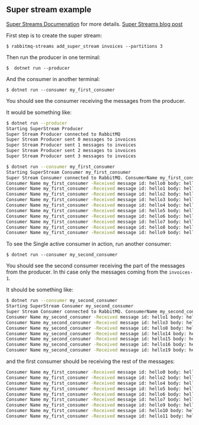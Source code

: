 Super stream example
---

[Super Streams Documenation](https://www.rabbitmq.com/streams.html#super-streams) for more details.
[Super Streams blog post](https://blog.rabbitmq.com/posts/2022/07/rabbitmq-3-11-feature-preview-super-streams)


First step is to create the super stream:

    $ rabbitmq-streams add_super_stream invoices --partitions 3


Then run the producer in one terminal:

    $  dotnet run --producer


And the consumer in another terminal:

    $ dotnet run --consumer my_first_consumer

You should see the consumer receiving the messages from the producer.

It would be something like:
```bash
$ dotnet run --producer
Starting SuperStream Producer
Super Stream Producer connected to RabbitMQ
Super Stream Producer sent 0 messages to invoices
Super Stream Producer sent 1 messages to invoices
Super Stream Producer sent 2 messages to invoices
Super Stream Producer sent 3 messages to invoices
```

```bash
$ dotnet run --consumer my_first_consumer
Starting SuperStream Consumer my_first_consumer
Super Stream Consumer connected to RabbitMQ. ConsumerName my_first_consumer
Consumer Name my_first_consumer -Received message id: hello0 body: hello0, Stream invoices-2
Consumer Name my_first_consumer -Received message id: hello1 body: hello1, Stream invoices-1
Consumer Name my_first_consumer -Received message id: hello2 body: hello2, Stream invoices-0
Consumer Name my_first_consumer -Received message id: hello3 body: hello3, Stream invoices-1
Consumer Name my_first_consumer -Received message id: hello4 body: hello4, Stream invoices-2
Consumer Name my_first_consumer -Received message id: hello5 body: hello5, Stream invoices-0
Consumer Name my_first_consumer -Received message id: hello6 body: hello6, Stream invoices-2
Consumer Name my_first_consumer -Received message id: hello7 body: hello7, Stream invoices-0
Consumer Name my_first_consumer -Received message id: hello8 body: hello8, Stream invoices-1
Consumer Name my_first_consumer -Received message id: hello9 body: hello9, Stream invoices-0
```


To see the Single active consumer in action, run another consumer:

    $ dotnet run --consumer my_second_consumer

You should see the second consumer receiving the part of the messages from the producer. In thi case only the messages coming from the `invoices-1`.

It should be something like:
```bash
$ dotnet run --consumer my_second_consumer
Starting SuperStream Consumer my_second_consumer
Super Stream Consumer connected to RabbitMQ. ConsumerName my_second_consumer
Consumer Name my_second_consumer -Received message id: hello1 body: hello1, Stream invoices-1
Consumer Name my_second_consumer -Received message id: hello3 body: hello3, Stream invoices-1
Consumer Name my_second_consumer -Received message id: hello8 body: hello8, Stream invoices-1
Consumer Name my_second_consumer -Received message id: hello14 body: hello14, Stream invoices-1
Consumer Name my_second_consumer -Received message id: hello15 body: hello15, Stream invoices-1
Consumer Name my_second_consumer -Received message id: hello16 body: hello16, Stream invoices-1
Consumer Name my_second_consumer -Received message id: hello19 body: hello19, Stream invoices-1
```
and the first consumer should be receiving the rest of the messages:
```bash
Consumer Name my_first_consumer -Received message id: hello0 body: hello0, Stream invoices-2
Consumer Name my_first_consumer -Received message id: hello2 body: hello2, Stream invoices-0
Consumer Name my_first_consumer -Received message id: hello4 body: hello4, Stream invoices-2
Consumer Name my_first_consumer -Received message id: hello5 body: hello5, Stream invoices-0
Consumer Name my_first_consumer -Received message id: hello6 body: hello6, Stream invoices-2
Consumer Name my_first_consumer -Received message id: hello7 body: hello7, Stream invoices-0
Consumer Name my_first_consumer -Received message id: hello9 body: hello9, Stream invoices-0
Consumer Name my_first_consumer -Received message id: hello10 body: hello10, Stream invoices-2
Consumer Name my_first_consumer -Received message id: hello11 body: hello11, Stream invoices-0
```


